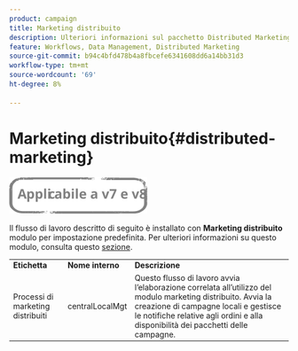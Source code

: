 ```yaml
---
product: campaign
title: Marketing distribuito
description: Ulteriori informazioni sul pacchetto Distributed Marketing
feature: Workflows, Data Management, Distributed Marketing
source-git-commit: b94c4bfd478b4a8fbcefe6341608dd6a14bb31d3
workflow-type: tm+mt
source-wordcount: '69'
ht-degree: 8%

---
```



# Marketing distribuito{#distributed-marketing}

![](../../assets/common.svg)

Il flusso di lavoro descritto di seguito è installato con **Marketing distribuito** modulo per impostazione predefinita. Per ulteriori informazioni su questo modulo, consulta questo [sezione](../../distributed/using/about-distributed-marketing.md).

<table> 
 <tbody> 
  <tr> 
   <td> <strong>Etichetta</strong><br /> </td> 
   <td> <strong>Nome interno</strong><br /> </td> 
   <td> <strong>Descrizione</strong><br /> </td> 
  </tr> 
  <tr> 
   <td> <span class="uicontrol">Processi di marketing distribuiti</span> <br /> </td> 
   <td> <span class="uicontrol">centralLocalMgt</span> <br /> </td> 
   <td> Questo flusso di lavoro avvia l’elaborazione correlata all’utilizzo del modulo marketing distribuito. Avvia la creazione di campagne locali e gestisce le notifiche relative agli ordini e alla disponibilità dei pacchetti delle campagne.<br /> </td> 
  </tr> 
 </tbody> 
</table>

